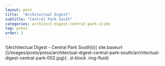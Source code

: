 ```yaml
---
layout: post
title:  "Architectual Digest"
subtitle: "Central Park South"
categories: architect-digest-central-park-slide
tag: press
order: 2
---
```


![Architectual Digest - Central Park South]({{ site.baseurl }}/images/posts/press/architectual-digest-central-park-south/architectual-digest-central-park-002.jpg){: .d-block .img-fluid}
